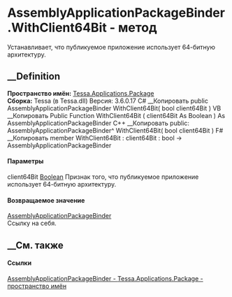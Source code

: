 # AssemblyApplicationPackageBinder.WithClient64Bit - метод
Устанавливает, что публикуемое приложение использует 64-битную архитектуру.
## __Definition
 **Пространство имён:**
[Tessa.Applications.Package](N_Tessa_Applications_Package.htm)  
 **Сборка:** Tessa (в Tessa.dll) Версия: 3.6.0.17
C# __Копировать
     public AssemblyApplicationPackageBinder WithClient64Bit(
    	bool client64Bit
    )
VB __Копировать
     Public Function WithClient64Bit ( 
    	client64Bit As Boolean
    ) As AssemblyApplicationPackageBinder
C++ __Копировать
     public:
    AssemblyApplicationPackageBinder^ WithClient64Bit(
    	bool client64Bit
    )
F# __Копировать
     member WithClient64Bit : 
            client64Bit : bool -> AssemblyApplicationPackageBinder 
#### Параметры
client64Bit [Boolean](https://learn.microsoft.com/dotnet/api/system.boolean)
     Признак того, что публикуемое приложение использует 64-битную архитектуру. 
#### Возвращаемое значение
[AssemblyApplicationPackageBinder](T_Tessa_Applications_Package_AssemblyApplicationPackageBinder.htm)  
Ссылку на себя.
## __См. также
#### Ссылки
[AssemblyApplicationPackageBinder -
](T_Tessa_Applications_Package_AssemblyApplicationPackageBinder.htm)
[Tessa.Applications.Package - пространство
имён](N_Tessa_Applications_Package.htm)
